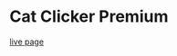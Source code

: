 # Cat Clicker Premium

[live page](https://3noki.github.io/udacity_front_end_web_developer/cat_clicker/index.html)
